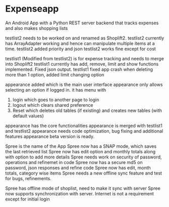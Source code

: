 # Expenseapp
An Android App with a Python REST server backend that tracks expenses and also makes shopping lists



testlist2 needs to be worked on and renamed as Shoplift2. 
testlist2 currently has ArrayAdapter working and hence can manipulate multiple items at a time.
testlist2 added priority and json
testlist2 works fine except for cost

testlist1 (Modified from testlist2) is for expense tracking and needs to merge into Shoplift2
testlist1 currently has add, remove, limit and show functions implemented. Fixed json output.
testlist1 fixed app crash when deleting more than 1 option, added limit changing option


appearance added which is the main user interface
appearance only allows selecting an option if logged in. it has menu with
1. login which goes to another page to login
2. logout which clears shared preference
3. Reset which deletes old tables (if existing) and creates new tables (with default values)

appearance has the core functionalities
appearance is merged with testlist1 and testlist2
appearance needs code optimization, bug fixing and additional features
appearance beta version is ready.

Spree is the name of the App
Spree now has a SNAP mode, which saves the last retrieved list
Spree now has edit option and monthly totals along with option to add more details
Spree needs work on security of password, operations and refinemet in code
Spree now has a secure md5 on password, json responses and refine code
Spree now has edit, month totals, category wise items
Spree needs a new offline sync feature and test for bugs, refinements.

Spree has offline mode of shoplist, need to make it sync with server
Spree now supports synchronization with server. Internet is not a requirement except for initial login
